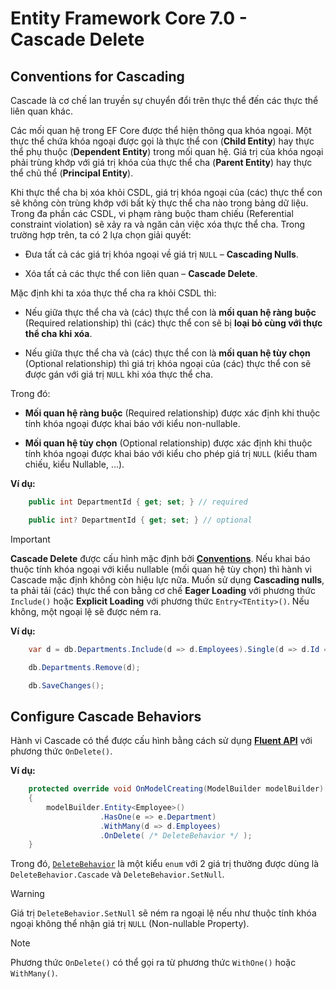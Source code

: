 # Entity Framework Core 7.0 - Cascade Delete

## Conventions for Cascading

Cascade là cơ chế lan truyền sự chuyển đổi trên thực thể đến các thực thể liên quan khác.

Các mối quan hệ trong EF Core được thể hiện thông qua khóa ngoại. Một thực thể chứa khóa ngoại được 
gọi là thực thể con (**Child Entity**) hay thực thể phụ thuộc (**Dependent Entity**) trong mối quan hệ. Giá trị của 
khóa ngoại phải trùng khớp với giá trị khóa của thực thể cha (**Parent Entity**) hay thực thể chủ thể (**Principal 
Entity**).

Khi thực thể cha bị xóa khỏi CSDL, giá trị khóa ngoại của (các) thực thể con sẽ không còn trùng khớp với 
bất kỳ thực thể cha nào trong bảng dữ liệu. Trong đa phần các CSDL, vi phạm ràng buộc tham chiếu (Referential constraint 
violation) sẽ xảy ra và ngăn cản việc xóa thực thể cha.
Trong trường hợp trên, ta có 2 lựa chọn giải quyết:
* Đưa tất cả các giá trị khóa ngoại về giá trị `NULL` – **Cascading Nulls**.

* Xóa tất cả các thực thể con liên quan – **Cascade Delete**.

Mặc định khi ta xóa thực thể cha ra khỏi CSDL thì:

* Nếu giữa thực thể cha và (các) thực thể con là **mối quan hệ ràng buộc** (Required relationship) thì (các) thực thể con sẽ bị **loại bỏ cùng với thực thể cha khi xóa**.

* Nếu giữa thực thể cha và (các) thực thể con là **mối quan hệ tùy chọn** (Optional relationship) thì
giá trị khóa ngoại của (các) thực thể con sẽ được gán với giá trị `NULL` khi xóa thực thể cha.

Trong đó:

* **Mối quan hệ ràng buộc** (Required relationship) được xác định khi thuộc tính khóa ngoại được khai báo với kiểu non-nullable.

* **Mối quan hệ tùy chọn** (Optional relationship) được xác định khi thuộc tính khóa ngoại được khai báo với kiểu cho phép giá trị `NULL` (kiểu tham chiếu, kiểu Nullable, ...).

**Ví dụ:**

```cs
    public int DepartmentId { get; set; } // required

    public int? DepartmentId { get; set; } // optional
```

> [!Important]
> **Cascade Delete** được cấu hình mặc định bởi [**Conventions**](/7_efcore7_code_first_approach_conventions.md). Nếu khai báo thuộc tính khóa ngoại 
với kiểu nullable (mối quan hệ tùy chọn) thì hành vi Cascade mặc định không còn hiệu lực nữa. Muốn sử
dụng **Cascading nulls**, ta phải tải (các) thực thể con bằng cơ chế **Eager Loading** với phương thức `Include()`
hoặc **Explicit Loading** với phương thức `Entry<TEntity>()`. Nếu không, một ngoại lệ sẽ được ném ra.

**Ví dụ:**

```cs
    var d = db.Departments.Include(d => d.Employees).Single(d => d.Id == 1); // tải cùng (các) thực thể con

    db.Departments.Remove(d);

    db.SaveChanges();
```

## Configure Cascade Behaviors

Hành vi Cascade có thể được cấu hình bằng cách sử dụng [**Fluent API**]() với phương thức `OnDelete()`.

**Ví dụ:**

```cs
    protected override void OnModelCreating(ModelBuilder modelBuilder)
    {
        modelBuilder.Entity<Employee>()
                    .HasOne(e => e.Department)
                    .WithMany(d => d.Employees)
                    .OnDelete( /* DeleteBehavior */ );
    }
```

Trong đó, [`DeleteBehavior`](https://learn.microsoft.com/en-us/dotnet/api/microsoft.entityframeworkcore.deletebehavior?view=efcore-7.0) là một kiểu `enum` với 2 giá trị thường được dùng là `DeleteBehavior.Cascade` và 
`DeleteBehavior.SetNull`.

> [!Warning]
> Giá trị `DeleteBehavior.SetNull` sẽ ném ra ngoại lệ nếu như thuộc tính khóa ngoại không thể nhận giá trị `NULL` (Non-nullable Property).

>[!Note]
> Phương thức `OnDelete()` có thể gọi ra từ phương thức `WithOne()` hoặc `WithMany()`.

